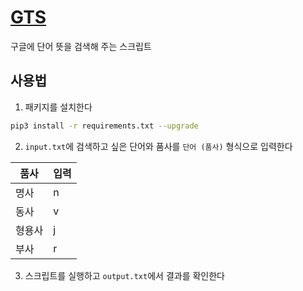 # [GTS](https://www.urbandictionary.com/define.php?term=Google%20that%20shit)

구글에 단어 뜻을 검색해 주는 스크립트

## 사용법

1. 패키지를 설치한다

```bash
pip3 install -r requirements.txt --upgrade
```

2. `input.txt`에 검색하고 싶은 단어와 품사를 `단어 (품사)` 형식으로 입력한다

| 품사   | 입력 |
| ------ | ---- |
| 명사   | n    |
| 동사   | v    |
| 형용사 | j    |
| 부사   | r    |

3. 스크립트를 실행하고 `output.txt`에서 결과를 확인한다

